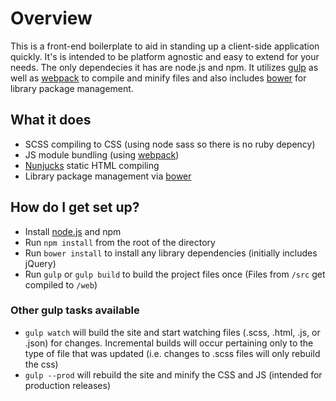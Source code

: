 # Overview #

This is a front-end boilerplate to aid in standing up a client-side application quickly. It's is intended to be platform agnostic and easy to extend for your needs. The only dependecies it has are node.js and npm. It utilizes [gulp](http://gulpjs.com/) as well as [webpack](https://webpack.github.io/) to compile and minify files and also includes [bower](http://bower.io/) for library package management.

## What it does ##

* SCSS compiling to CSS (using node sass so there is no ruby depency)
* JS module bundling (using [webpack](https://webpack.github.io/))
* [Nunjucks](https://mozilla.github.io/nunjucks/) static HTML compiling
* Library package management via [bower](http://bower.io/)

## How do I get set up? ##

* Install [node.js](https://nodejs.org/en/) and npm
* Run `npm install` from the root of the directory
* Run `bower install` to install any library dependencies (initially includes jQuery)
* Run `gulp` or `gulp build` to build the project files once (Files from `/src` get compiled to `/web`)

### Other gulp tasks available ###
* `gulp watch` will build the site and start watching files (.scss, .html, .js, or .json) for changes. Incremental builds will occur pertaining only to the type of file that was updated (i.e. changes to .scss files will only rebuild the css)
* `gulp --prod` will rebuild the site and minify the CSS and JS (intended for production releases)